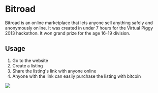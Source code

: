 # Bitroad

Bitroad is an online marketplace that lets anyone sell anything safely and
anonymously online. It was created in under 7 hours for the Virtual Piggy 2013
hackathon. It won grand prize for the age 16-19 division.

## Usage

1. Go to the website
2. Create a listing
3. Share the listing's link with anyone online
4. Anyone with the link can easily purchase the listing with bitcoin

![](http://i.imgur.com/FjjOmMt.gif)

